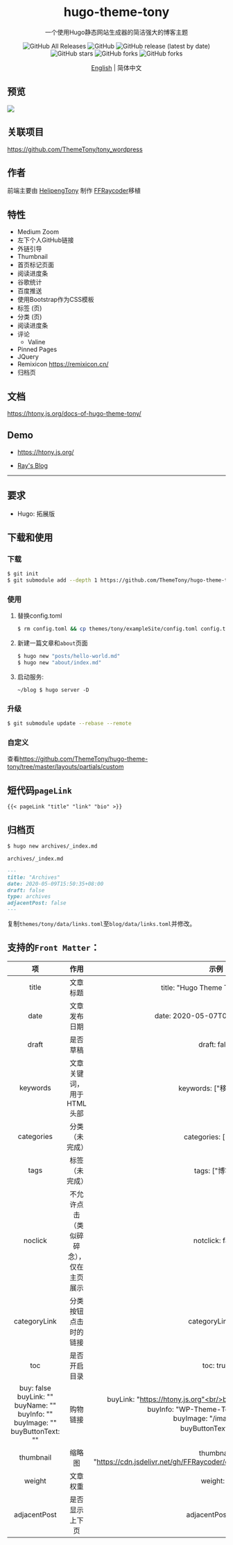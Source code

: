 <div align="center">
  <h1>hugo-theme-tony</h1>
  <p>一个使用Hugo静态网站生成器的简洁强大的博客主题</p>
  <img alt="GitHub All Releases" src="https://img.shields.io/github/downloads/ThemeTony/hugo-theme-tony/total?style=for-the-badge">
  <img alt="GitHub" src="https://img.shields.io/github/license/ThemeTony/hugo-theme-tony?style=for-the-badge">
  <img alt="GitHub release (latest by date)" src="https://img.shields.io/github/v/release/ThemeTony/hugo-theme-tony?style=for-the-badge">
  <img alt="GitHub stars" src="https://img.shields.io/github/stars/ThemeTony/hugo-theme-tony?style=for-the-badge">
  <img alt="GitHub forks" src="https://img.shields.io/github/forks/ThemeTony/hugo-theme-tony?style=for-the-badge">
  <img alt="GitHub forks" src="https://img.shields.io/github/watchers/ThemeTony/hugo-theme-tony?style=for-the-badge">
  <p><a href="https://github.com/ThemeTony/hugo-theme-tony/blob/master/README.md">English</a> | 简体中文
  </p>
</div>


## 预览

![](https://cdn.jsdelivr.net/gh/FFRaycoder/cdn/imgs/20200509164101.png)

## 关联项目

https://github.com/ThemeTony/tony_wordpress

## 作者

前端主要由 [HelipengTony](https://github.com/HelipengTony) 制作
[FFRaycoder](https://github.com/FFRaycoder)移植

## 特性

- Medium Zoom
- 左下个人GitHub链接
- 外链引导
- Thumbnail
- 首页标记页面
- 阅读进度条
- 谷歌统计
- 百度推送
- 使用Bootstrap作为CSS模板
- 标签 (页)
- 分类 (页)
- 阅读进度条
- 评论
  - Valine
- Pinned Pages
- JQuery
- Remixicon https://remixicon.cn/
- 归档页

## 文档

<https://htony.js.org/docs-of-hugo-theme-tony/>

## Demo

- <https://htony.js.org/>

- [Ray's Blog](https://www.raycoder.me)

---

## 要求

- Hugo: 拓展版

## 下载和使用

### 下载

```bash
$ git init
$ git submodule add --depth 1 https://github.com/ThemeTony/hugo-theme-tony.git themes/tony
```

### 使用

1. 替换config.toml

   ```bash
   $ rm config.toml && cp themes/tony/exampleSite/config.toml config.toml
   ```

2. 新建一篇文章和`about`页面

   ```bash
   $ hugo new "posts/hello-world.md"
   $ hugo new "about/index.md"
   ```

3. 启动服务:

   ```
   ~/blog $ hugo server -D
   ```

### 升级

```bash
$ git submodule update --rebase --remote
```

### 自定义

查看<https://github.com/ThemeTony/hugo-theme-tony/tree/master/layouts/partials/custom>

## 短代码`pageLink`

```
{{< pageLink "title" "link" "bio" >}}
```

## 归档页

```bash
$ hugo new archives/_index.md
```

`archives/_index.md`

```markdown
---
title: "Archives"
date: 2020-05-09T15:50:35+08:00
draft: false
type: archives
adjacentPost: false
---
```

复制`themes/tony/data/links.toml`至`blog/data/links.toml`并修改。

## 支持的`Front Matter`：

|                              项                              |                  作用                  |                             示例                             |
| :----------------------------------------------------------: | :------------------------------------: | :----------------------------------------------------------: |
|                            title                             |                文章标题                |               title: "Hugo Theme Tony主题文档"               |
|                             date                             |              文章发布日期              |               date: 2020-05-07T09:51:27+08:00                |
|                            draft                             |                是否草稿                |                         draft: false                         |
|                           keywords                           |        文章关键词，用于HTML头部        |                    keywords: ["移植主题"]                    |
|                          categories                          |             分类（未完成）             |                     categories: ["博客"]                     |
|                             tags                             |             标签（未完成）             |                        tags: ["博客"]                        |
|                           noclick                            | 不允许点击（类似碎碎念），仅在主页展示 |                       notclick: false                        |
|                         categoryLink                         |          分类按钮点击时的链接          |                      categoryLink: "/"                       |
|                             toc                              |              是否开启目录              |                          toc: true                           |
| buy: false<br/>buyLink: ""<br/>buyName: ""<br/>buyInfo: ""<br/>buyImage: ""<br/>buyButtonText: "" |                购物链接                | buyLink: "https://htony.js.org"<br/>buyName: "hugo-theme-tony"<br/>buyInfo: "WP-Theme-Tony的hugo移植版"<br/>buyImage: "/images/t.jpg"<br/>buyButtonText: "官网" |
|                          thumbnail                           |                 缩略图                 | thumbnail: "https://cdn.jsdelivr.net/gh/FFRaycoder/cdn/imgs/20200507094721.png" |
|                            weight                            |                文章权重                |                          weight: 2                           |
|                         adjacentPost                         |             是否显示上下页             |                      adjacentPost: true                      |

